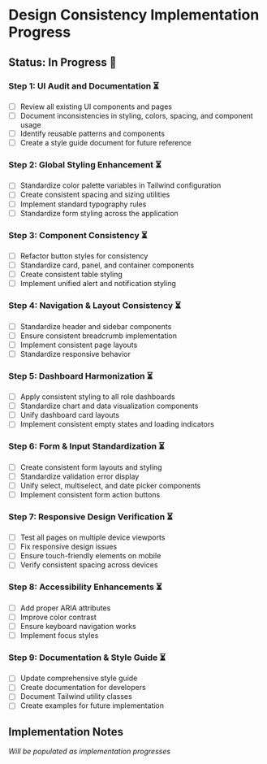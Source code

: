 # Design Consistency Implementation Progress

## Status: In Progress 🚧

### Step 1: UI Audit and Documentation ⏳
- [ ] Review all existing UI components and pages
- [ ] Document inconsistencies in styling, colors, spacing, and component usage
- [ ] Identify reusable patterns and components
- [ ] Create a style guide document for future reference

### Step 2: Global Styling Enhancement ⏳
- [ ] Standardize color palette variables in Tailwind configuration
- [ ] Create consistent spacing and sizing utilities
- [ ] Implement standard typography rules
- [ ] Standardize form styling across the application

### Step 3: Component Consistency ⏳
- [ ] Refactor button styles for consistency
- [ ] Standardize card, panel, and container components
- [ ] Create consistent table styling
- [ ] Implement unified alert and notification styling

### Step 4: Navigation & Layout Consistency ⏳
- [ ] Standardize header and sidebar components
- [ ] Ensure consistent breadcrumb implementation
- [ ] Implement consistent page layouts
- [ ] Standardize responsive behavior

### Step 5: Dashboard Harmonization ⏳
- [ ] Apply consistent styling to all role dashboards
- [ ] Standardize chart and data visualization components
- [ ] Unify dashboard card layouts
- [ ] Implement consistent empty states and loading indicators

### Step 6: Form & Input Standardization ⏳
- [ ] Create consistent form layouts and styling
- [ ] Standardize validation error display
- [ ] Unify select, multiselect, and date picker components
- [ ] Implement consistent form action buttons

### Step 7: Responsive Design Verification ⏳
- [ ] Test all pages on multiple device viewports
- [ ] Fix responsive design issues
- [ ] Ensure touch-friendly elements on mobile
- [ ] Verify consistent spacing across devices

### Step 8: Accessibility Enhancements ⏳
- [ ] Add proper ARIA attributes
- [ ] Improve color contrast
- [ ] Ensure keyboard navigation works
- [ ] Implement focus styles

### Step 9: Documentation & Style Guide ⏳
- [ ] Update comprehensive style guide
- [ ] Create documentation for developers
- [ ] Document Tailwind utility classes
- [ ] Create examples for future implementation

## Implementation Notes
*Will be populated as implementation progresses*
